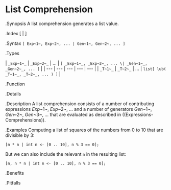 # List Comprehension

.Synopsis
A list comprehension generates a list value.

.Index
[ | ]

.Syntax
`[ Exp~1~, Exp~2~, ... | Gen~1~, Gen~2~, ... ]`

.Types


| `_Exp~1~_` | `_Exp~2~_` | ... | `[ _Exp~1~_, _Exp~2~_, ... \| _Gen~1~_, _Gen~2~_, ... ]`  |
| --- | --- | --- | --- | --- |
| `_T~1~_`   | `_T~2~_`   | ... | `list[ lub( _T~1~_, _T~2~_, ... ) ]`                   |


.Function

.Details

.Description
A list comprehension consists of a number of contributing expressions _Exp_~1~, _Exp_~2~, ... and a number of
generators _Gen_~1~, _Gen_~2~, _Gen_~3~, ... that are evaluated as described in ((Expressions-Comprehensions)).

.Examples
Computing a list of squares of the numbers from 0 to 10 that are divisible by 3:
```rascal-shell
[n * n | int n <- [0 .. 10], n % 3 == 0];
```
But we can also include the relevant `n` in the resulting list:
```rascal-shell
[n, n * n | int n <- [0 .. 10], n % 3 == 0];
```

.Benefits

.Pitfalls

